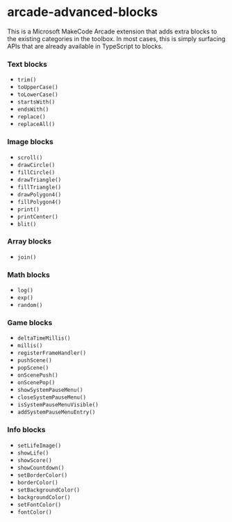 # arcade-advanced-blocks

This is a Microsoft MakeCode Arcade extension that adds extra blocks to the existing categories in the toolbox. In most cases, this is simply surfacing APIs that are already available in TypeScript to blocks.

### Text blocks
* `trim()`
* `toUpperCase()`
* `toLowerCase()`
* `startsWith()`
* `endsWith()`
* `replace()`
* `replaceAll()`

### Image blocks
* `scroll()`
* `drawCircle()`
* `fillCircle()`
* `drawTriangle()`
* `fillTriangle()`
* `drawPolygon4()`
* `fillPolygon4()`
* `print()`
* `printCenter()`
* `blit()`

### Array blocks
* `join()`

### Math blocks
* `log()`
* `exp()`
* `random()`

### Game blocks
* `deltaTimeMillis()`
* `millis()`
* `registerFrameHandler()`
* `pushScene()`
* `popScene()`
* `onScenePush()`
* `onScenePop()`
* `showSystemPauseMenu()`
* `closeSystemPauseMenu()`
* `isSystemPauseMenuVisible()`
* `addSystemPauseMenuEntry()`

### Info blocks
* `setLifeImage()`
* `showLife()`
* `showScore()`
* `showCountdown()`
* `setBorderColor()`
* `borderColor()`
* `setBackgroundColor()`
* `backgroundColor()`
* `setFontColor()`
* `fontColor()`